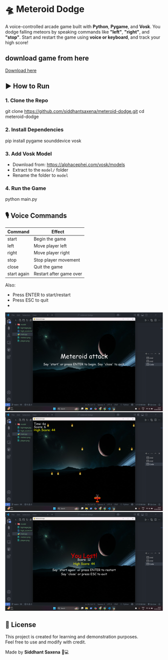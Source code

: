 # 🛸 Meteroid Dodge
A voice-controlled arcade game built with **Python**, **Pygame**, and **Vosk**. You dodge falling meteors by speaking commands like **"left"**, **"right"**, and **"stop"**. Start and restart the game using **voice or keyboard**, and track your high score!

## download game from here
[Download here](https://drive.google.com/uc?export=download&id=1YgLKGR-kLKZzVZVwE5OQJnDEaF4gLNlF)

## ▶️ How to Run

### 1. Clone the Repo
git clone https://github.com/siddhantsaxena/meteroid-dodge.git
cd meteroid-dodge

### 2. Install Dependencies
pip install pygame sounddevice vosk

### 3. Add Vosk Model
- Download from: https://alphacephei.com/vosk/models
- Extract to the `model/` folder
- Rename the folder to `model`

### 4. Run the Game
python main.py

## 🎙 Voice Commands

| Command          | Effect                   |
|------------------|---------------------------|
| start            | Begin the game            |
| left             | Move player left          |
| right            | Move player right         |
| stop             | Stop player movement      |
| close            | Quit the game             |
| start again      | Restart after game over   |

Also:
- Press ENTER to start/restart
- Press ESC to quit
- 
![screenshot](assets/screenshot2.png) 
![screenshot](assets/screenshot1.png) 
![screenshot](assets/screenshot3.png) 

## 📄 License
This project is created for learning and demonstration purposes.  
Feel free to use and modify with credit.

Made by **Siddhant Saxena** 🧠💻

